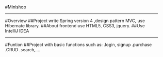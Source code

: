 #Minishop
____________________
#Overview
##Project write Spring version 4 ,design pattern MVC, use Hibernate library.
##About frontend use HTML5, CSS3, jquery.
##Use IntelliJ IDEA

____________________
#Funtion
##Project with basic functions such as:
.login, signup
.purchase
.CRUD
.search,....
